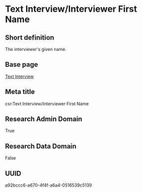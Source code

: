 # Text Interview/Interviewer First Name
## Short definition
The interviewer's given name.
## Base page
[Text Interview](../../Objects/Text%20Interview.md)
## Meta title
csr:Text Interview/Interviewer First Name
## Research Admin Domain
True
## Research Data Domain
False
## UUID
a92bccc6-a670-4f4f-a6a4-0516539c5139
